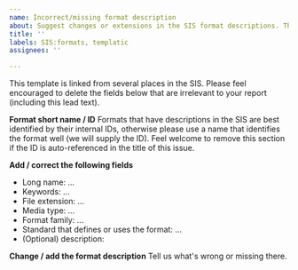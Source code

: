 ```yaml
---
name: Incorrect/missing format description
about: Suggest changes or extensions in the SIS format descriptions. These reports can also be triggered from inside the system, with some values pre-filled for you.
title: ''
labels: SIS:formats, templatic
assignees: ''

---
```

This template is linked from several places in the SIS. Please feel encouraged to delete the fields below that are irrelevant to your report (including this lead text).

**Format short name / ID**
Formats that have descriptions in the SIS  are best identified by their internal IDs, otherwise please use a name that identifies the format well (we will supply the ID). Feel welcome to remove this section if the ID is auto-referenced in the title of this issue.

**Add / correct the following fields**
- Long name: ...
- Keywords: ...
- File extension: ...
- Media type: ...
- Format family: ...
- Standard that defines or uses the format: ...
- (Optional) description:

**Change / add the format description**
Tell us what's wrong or missing there.
